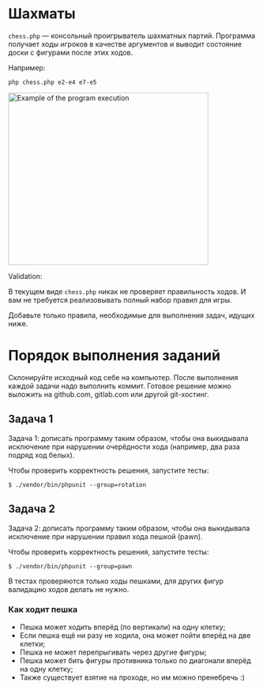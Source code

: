 Шахматы
=======

`chess.php` — консольный проигрыватель шахматных партий.
Программа получает ходы игроков в качестве аргументов и выводит
состояние доски с фигурами после этих ходов.

Например:

`php chess.php e2-e4 e7-e5`

<img src="example.png" width="405" height="349" alt="Example of the program execution"/>

Validation:

В текущем виде `chess.php` никак не проверяет правильность ходов.
И вам не требуется реализовывать полный набор правил для игры.

Добавьте только правила, необходимые для выполнения задач, идущих ниже.

# Порядок выполнения заданий

Склонируйте исходный код себе на компьютер. После выполнения каждой задачи надо выполнить коммит. Готовое решение можно выложить на github.com, gitlab.com или другой git-хостинг.

## Задача 1

Задача 1: дописать программу таким образом, чтобы она выкидывала исключение
при нарушении очерёдности хода (например, два раза подряд ход белых).

Чтобы проверить корректность решения, запустите тесты:

    $ ./vendor/bin/phpunit --group=rotation

## Задача 2

Задача 2: дописать программу таким образом, чтобы она выкидывала исключение
при нарушении правил хода пешкой (pawn).

Чтобы проверить корректность решения, запустите тесты:

    $ ./vendor/bin/phpunit --group=pawn

В тестах проверяются только ходы пешками, для других фигур валидацию ходов делать не нужно.

### Как ходит пешка

 * Пешка может ходить вперёд (по вертикали) на одну клетку;
 * Если пешка ещё ни разу не ходила, она может пойти вперёд на две клетки;
 * Пешка не может перепрыгивать через другие фигуры;
 * Пешка может бить фигуры противника только по диагонали вперёд на одну клетку;
 * Также существует взятие на проходе, но им можно пренебречь :)
